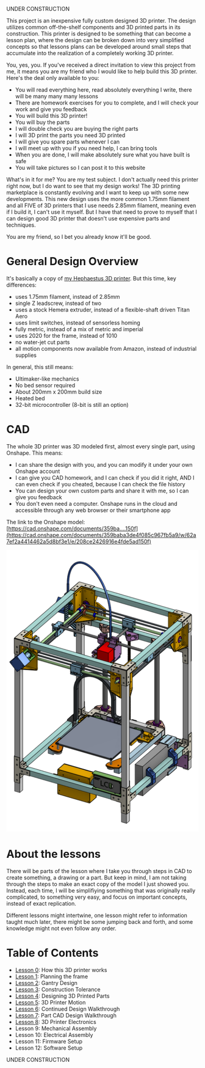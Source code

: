 UNDER CONSTRUCTION

This project is an inexpensive fully custom designed 3D printer. The design utilizes common off-the-shelf components and 3D printed parts in its construction. This printer is designed to be something that can become a lesson plan, where the design can be broken down into very simplified concepts so that lessons plans can be developed around small steps that accumulate into the realization of a completely working 3D printer.

You, yes, you. If you've received a direct invitation to view this project from me, it means you are my friend who I would like to help build this 3D printer. Here's the deal only available to you:

 * You will read everything here, read absolutely everything I write, there will be many many many lessons
 * There are homework exercises for you to complete, and I will check your work and give you feedback
 * You will build this 3D printer!
 * You will buy the parts
 * I will double check you are buying the right parts
 * I will 3D print the parts you need 3D printed
 * I will give you spare parts whenever I can
 * I will meet up with you if you need help, I can bring tools
 * When you are done, I will make absolutely sure what you have built is safe
 * You will take pictures so I can post it to this website

What's in it for me? You are my test subject. I don't actually need this printer right now, but I do want to see that my design works! The 3D printing marketplace is constantly evolving and I want to keep up with some new developments. This new design uses the more common 1.75mm filament and all FIVE of 3D printers that I use needs 2.85mm filament, meaning even if I build it, I can't use it myself. But I have that need to prove to myself that I can design good 3D printer that doesn't use expensive parts and techniques.

You are my friend, so I bet you already know it'll be good.

General Design Overview
=======================

It's basically a copy of [my Hephaestus 3D printer](https://eleccelerator.com/hephaestus-my-own-3d-printer/). But this time, key differences:

 * uses 1.75mm filament, instead of 2.85mm
 * single Z leadscrew, instead of two
 * uses a stock Hemera extruder, instead of a flexible-shaft driven Titan Aero
 * uses limit switches, instead of sensorless homing
 * fully metric, instead of a mix of metric and imperial
 * uses 2020 for the frame, instead of 1010
 * no water-jet cut parts
 * all motion components now available from Amazon, instead of industrial supplies

In general, this still means:

 * Ultimaker-like mechanics
 * No bed sensor required
 * About 200mm x 200mm build size
 * Heated bed
 * 32-bit microcontroller (8-bit is still an option)

CAD
===

The whole 3D printer was 3D modeled first, almost every single part, using Onshape. This means:

 * I can share the design with you, and you can modify it under your own Onshape account
 * I can give you CAD homework, and I can check if you did it right, AND I can even check if you cheated, because I can check the file history
 * You can design your own custom parts and share it with me, so I can give you feedback
 * You don't even need a computer. Onshape runs in the cloud and accessible through any web browser or their smartphone app

The link to the Onshape model: [https://cad.onshape.com/documents/359ba....150f](https://cad.onshape.com/documents/359baba3de4f085c967fb5a9/w/62a7ef2a4414462a5d8bf3e1/e/208ce2426916e4fde5ad150f)

![](images/3dmodeloverview.png)

About the lessons
=================

There will be parts of the lesson where I take you through steps in CAD to create something, a drawing or a part. But keep in mind, I am not taking through the steps to make an exact copy of the model I just showed you. Instead, each time, I will be simplifiying something that was originally really complicated, to something very easy, and focus on important concepts, instead of exact replication.

Different lessons might intertwine, one lesson might refer to information taught much later, there might be some jumping back and forth, and some knowledge might not even follow any order.

Table of Contents
=================

 * [Lesson 0](ordered_lessons/lesson0.md): How this 3D printer works
 * [Lesson 1](ordered_lessons/lesson1.md): Planning the frame
 * [Lesson 2](ordered_lessons/lesson2.md): Gantry Design
 * [Lesson 3](ordered_lessons/lesson3.md): Construction Tolerance
 * [Lesson 4](ordered_lessons/lesson4.md): Designing 3D Printed Parts
 * [Lesson 5](ordered_lessons/lesson5.md): 3D Printer Motion
 * [Lesson 6](ordered_lessons/lesson6.md): Continued Design Walkthrough
 * [Lesson 7](ordered_lessons/lesson7.md): Part CAD Design Walkthrough
 * [Lesson 8](ordered_lessons/lesson8.md): 3D Printer Electronics
 * Lesson 9: Mechanical Assembly
 * Lesson 10: Electrical Assembly
 * Lesson 11: Firmware Setup
 * Lesson 12: Software Setup


UNDER CONSTRUCTION